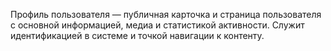 Профиль пользователя — публичная карточка и страница пользователя с основной информацией, медиа и статистикой активности. Служит идентификацией в системе и точкой навигации к контенту.